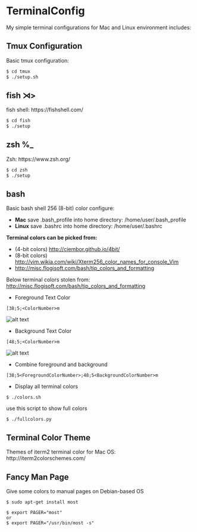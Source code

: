 <h1>TerminalConfig</h1>
My simple terminal configurations for Mac and Linux environment includes:

<h2>Tmux Configuration</h2>
Basic tmux configuration:

```sh
$ cd tmux
$ ./setup.sh
```
<h2>fish ⋊> </h2>
fish shell: https://fishshell.com/

```sh
$ cd fish
$ ./setup
```
<h2>zsh %_</h2>
Zsh: https://www.zsh.org/

```sh
$ cd zsh
$ ./setup
```

<h2>bash</h2>
Basic bash shell 256 (8-bit) color configure:

* **Mac**
save .bash_profile into home directory: /home/user/.bash_profile
* **Linux**
save .bashrc into home directory: /home/user/.bashrc

**Terminal colors can be picked from:**
* (4-bit colors) http://ciembor.github.io/4bit/
* (8-bit colors) http://vim.wikia.com/wiki/Xterm256_color_names_for_console_Vim
* http://misc.flogisoft.com/bash/tip_colors_and_formatting

Below terminal colors stolen from: http://misc.flogisoft.com/bash/tip_colors_and_formatting

* Foreground Text Color
```
[38;5;<ColorNumber>m
```
![alt text](http://misc.flogisoft.com/_media/bash/colors_format/256_colors_fg.png "Foreground Text")


* Background Text Color
```
[48;5;<ColorNumber>m
```
![alt text](http://misc.flogisoft.com/_media/bash/colors_format/256_colors_bg.png "Background Text")

* Combine foreground and background
```
[38;5<ForegroundColorNumber>;48;5<BackgroundColorNumber>m
```

* Display all terminal colors
```shell
$ ./colors.sh
```

use this script to show full colors
```shell
$ ./fullcolors.py
```


<h2>Terminal Color Theme</h2>
Themes of iterm2 terminal color for Mac OS: http://iterm2colorschemes.com/

<h2>Fancy Man Page</h2>
Give some colors to manual pages on Debian-based OS

```shell
$ sudo apt-get install most
```

```shell
$ export PAGER="most"
or
$ export PAGER="/usr/bin/most -s"
```
